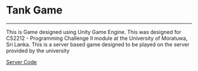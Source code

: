 # Tank Game
---
This is Game designed using Unity Game Engine. This was designed for CS2212 - Programming Challenge II module at the University of Moratuwa, Sri Lanka.
This is a server based game designed to be played on the server provided by the university

[Server Code]("http://www.hirealms.netai.net/files/server.zip")
